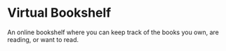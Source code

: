 # Virtual Bookshelf
An online bookshelf where you can keep track of the books you own, are reading, or want to read.
